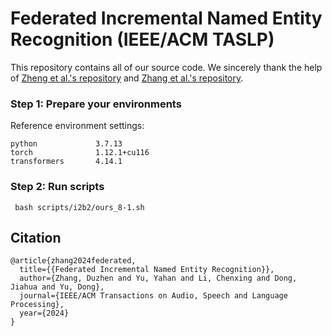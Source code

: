 # Federated Incremental Named Entity Recognition (IEEE/ACM TASLP)

This repository contains all of our source code. We sincerely thank the help of [Zheng et al.'s repository](https://github.com/zzz47zzz/CFNER) and [Zhang et al.'s repository](https://github.com/BladeDancer957/CPFD).


### Step 1: Prepare your environments
Reference environment settings:
```
python             3.7.13
torch              1.12.1+cu116
transformers       4.14.1
```

### Step 2: Run scripts
```
 bash scripts/i2b2/ours_8-1.sh
```


## Citation

```
@article{zhang2024federated,
  title={{Federated Incremental Named Entity Recognition}},
  author={Zhang, Duzhen and Yu, Yahan and Li, Chenxing and Dong, Jiahua and Yu, Dong},
  journal={IEEE/ACM Transactions on Audio, Speech and Language Processing},
  year={2024}
}
```



